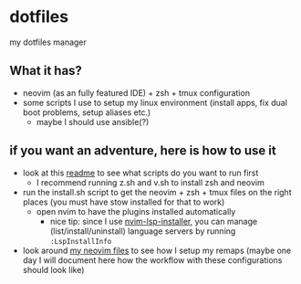# dotfiles

my dotfiles manager

## What it has?
- neovim (as an fully featured IDE) + zsh + tmux configuration
- some scripts I use to setup my linux environment (install apps, fix dual boot problems, setup aliases etc.)
    - maybe I should use ansible(?)

## if you want an adventure, here is how to use it
- look at this [readme](https://github.com/zegabr/dotfiles/blob/main/scripts/scripts/README.md) to see what scripts do you want to run first
  - I recommend running z.sh and v.sh to install zsh and neovim
- run the install.sh script to get the neovim + zsh + tmux files on the right places (you must have stow installed for that to work)
  - open nvim to have the plugins installed automatically 
    - nice tip: since I use [nvim-lsp-installer](https://github.com/williamboman/nvim-lsp-installer), you can manage (list/install/uninstall) language servers by running `:LspInstallInfo`
- look around [my neovim files](https://github.com/zegabr/dotfiles/tree/main/nvim/.config/nvim) to see how I setup my remaps (maybe one day I will document here how the workflow with these configurations should look like)
